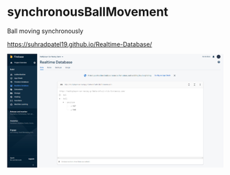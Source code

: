 # synchronousBallMovement
Ball moving synchronously

https://suhradpatel19.github.io/Realtime-Database/

![](https://github.com/SuhradPatel19/Realtime-Database/blob/main/Screenshot%202022-06-07%20175755.png)
